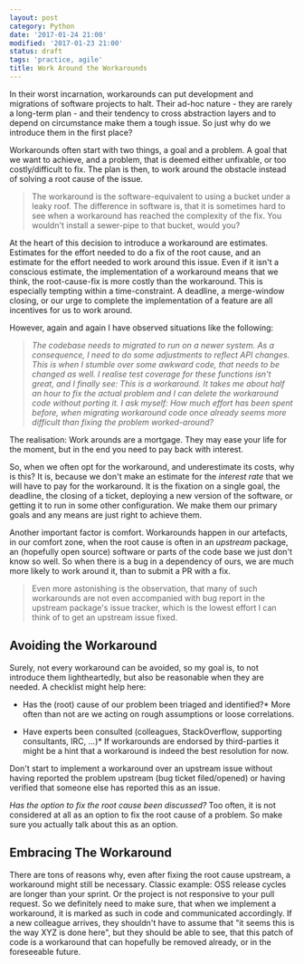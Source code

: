 ```yaml
---
layout: post
category: Python
date: '2017-01-24 21:00'
modified: '2017-01-23 21:00'
status: draft
tags: 'practice, agile'
title: Work Around the Workarounds
---
```


In their worst incarnation, workarounds can put development
and migrations of software projects to halt. Their ad-hoc
nature  - they are rarely a long-term plan - and their
tendency to cross abstraction layers and to depend on
circumstance make them a tough issue. So just why do we
introduce them in the first place?

Workarounds often start with two things, a goal and a
problem. A goal that we want to achieve, and a problem, that
is deemed either unfixable, or too costly/difficult to fix.
The plan is then, to work around the obstacle instead of
solving a root cause of the issue.

> The workaround is the software-equivalent to using a
> bucket under a leaky roof. The difference in software is,
> that it is sometimes hard to see when a workaround has
> reached the complexity of the fix. You wouldn't install a
> sewer-pipe to that bucket, would you?

At the heart of this decision to introduce a workaround are
estimates. Estimates for the effort needed to do a fix of
the root cause, and an estimate for the effort needed to
work around this issue. Even if it isn't a conscious
estimate, the implementation of a workaround means that
we think, the root-cause-fix is more costly than the
workaround. This is especially tempting within a
time-constraint. A deadline, a merge-window closing, or our
urge to complete the implementation of a feature are all
incentives for us to work around.

However, again and again I have observed situations like the
following:

> *The codebase needs to migrated to run on a newer
> system. As a consequence, I need to do some adjustments
> to reflect API changes. This is when I stumble over some
> awkward code, that needs to be changed as well. I
> realise test coverage for these functions isn't great,
> and I finally see: This is a workaround. It takes me
> about half an hour to fix the actual problem and I can
> delete the workaround code without porting it. I ask
> myself: How much effort has been spent before, when
> migrating workaround code once already seems more
> difficult than fixing the problem worked-around?*

The realisation: Work arounds are a mortgage. They may ease
your life for the moment, but in the end you need to pay
back with interest.

So, when we often opt for the workaround, and underestimate
its costs, why is this?  It is, because we don't make an
estimate for the *interest rate* that we will have to pay for
the workaround. It is the fixation on a single goal, the
deadline, the closing of a ticket, deploying a new version
of the software, or getting it to run in some other
configuration. We make them our primary goals and any means
are just right to achieve them.

Another important factor is comfort. Workarounds happen in
our artefacts, in our comfort zone, when the root cause is
often in an *upstream* package, an (hopefully open source)
software or parts of the code base we just don't know so
well. So when there is a bug in a dependency of ours, we are
much more likely to work around it, than to submit a PR with
a fix. 


> Even more astonishing is the observation, that many
of such workarounds are not even accompanied with bug
report in the upstream package's issue tracker, which is the
lowest effort I can think of to get an upstream issue fixed.


## Avoiding the Workaround

Surely, not every workaround can be avoided, so my goal is,
to not introduce them lightheartedly, but also be reasonable
when they are needed. A checklist might help here:

* Has the (root) cause of our problem been triaged and
  identified?* More often than not are we acting on rough
  assumptions or loose correlations.

* Have experts been consulted (colleagues, StackOverflow,
  supporting consultants, IRC, ...)* If workarounds are
  endorsed by third-parties it might be a hint that a
  workaround is indeed the best resolution for now.

Don't start to implement a workaround over an upstream issue
without having reported the problem upstream (bug ticket
filed/opened) or having verified that someone else has
reported this as an issue.

*Has the option to fix the root cause been discussed?* Too
often, it is not considered at all as an option to fix the
root cause of a problem. So make sure you actually talk
about this as an option.


## Embracing The Workaround

There are tons of reasons why, even after fixing the root
cause upstream, a workaround might still be necessary.
Classic example: OSS release cycles are longer than your
sprint. Or the project is not responsive to your pull
request. So we definitely need to make sure, that when we
implement a workaround, it is marked as such in code and
communicated accordingly. If a new colleague arrives, they
shouldn't have to assume that "it seems this is the way XYZ
is done here", but they should be able to see, that this
patch of code is a workaround that can hopefully be removed
already, or in the foreseeable future.
